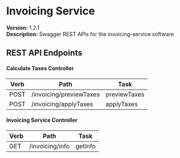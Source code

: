 # Invoicing Service

**Version:** 1.2.1  
**Description:** Swagger REST APIs for the invoicing-service software  


## REST API Endpoints

#### Calculate Taxes Controller
| Verb | Path | Task |
|------|------|------|
| POST | /invoicing/previewTaxes | previewTaxes |
| POST | /invoicing/applyTaxes | applyTaxes |

#### Invoicing Service Controller
| Verb | Path | Task |
|------|------|------|
| GET | /invoicing/info | getInfo |

